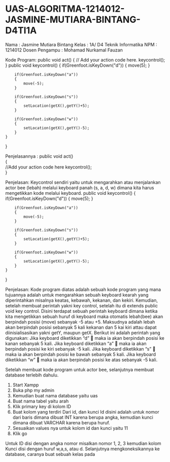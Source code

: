 # UAS-ALGORITMA-1214012-JASMINE-MUTIARA-BINTANG-D4TI1A
   Nama                     : Jasmine Mutiara Bintang 
Kelas                      : 1A/ D4 Teknik Informatika 
NPM                      : 1214012 
Dosen Pengampu : Mohamad Nurkamal Fauzan 

Kode Program:
   public void act()
    {
        // Add your action code here.
        keycontrol();
    }
   public void keycontrol()
    {
    if(Greenfoot.isKeyDown("d"))
        {
            move(5);
        }
        
        if(Greenfoot.isKeyDown("a"))
        {
            move(-5);
        }
        
        if(Greenfoot.isKeyDown("s"))
        {
            setLocation(getX(),getY()+5);
        }
        
        if(Greenfoot.isKeyDown("w"))
        {
            setLocation(getX(),getY()-5);
        }
    }
}

Penjelasannya : 
    public void act()  
    {  
 	//Add your action code here keycontrol();  	 
    }  
 
Penjelasan:
Keycontrol sendiri yaitu untuk mengarahkan atau menjalankan actor bee (lebah) melalui keyboard panah (s, a, d, w) dimana kita harus mengetikkan kode melalui keyboard.
public void keycontrol()
    {
        if(Greenfoot.isKeyDown("d"))
        {
            move(5);
        }
        
        if(Greenfoot.isKeyDown("a"))
        {
            move(-5);
        }
        
        if(Greenfoot.isKeyDown("s"))
        {
            setLocation(getX(),getY()+5);
        }
        
        if(Greenfoot.isKeyDown("w"))
        {
            setLocation(getX(),getY()-5);
        }
    }
}

Penjelasan: 
Kode program diatas adalah sebuah kode program yang mana tujuannya adalah untuk mengarahkan sebuah keyboard kearah yang diperintahkan misalnya keatas, kebawah, kekanan, dan kekiri. Kemudian, setelah membuat perintah yakni key control, setelah itu di extends public void key control. Disini terdapat sebuah perintah keyboard dimana ketika kita mengetikkan sebuah huruf di keyboard maka otomatis lebah(bee) akan berpindah posisi (move) sebanyak -5 atau +5. Maksudnya adalah lebah akan berpindah posisi sebanyak 5 kali kekanan dan 5 kai kiri attau dapat diinisialisasikan yakni getY, maupun getX. Berikut ini adalah perintah yang digunakan:
Jika keyboard diketikkan “d”  maka ia akan berpindah posisi ke kanan sebanyak 5 kali.
Jika keyboard diketikkan “a”  maka ia akan berpindah posisi ke kiri sebanyak -5 kali.
Jika keyboard diketikkan “s”  maka ia akan berpindah posisi ke bawah sebanyak 5 kali.
Jika keyboard diketikkan “w”  maka ia akan berpindah posisi ke atas sebanyak -5 kali.

Setelah membuat kode program untuk actor bee, selanjutnya membuat database terlebih dahulu. 
1.	Start Xampp
2.	Buka php my admin
3.	Kemudian buat nama database yaitu uas
4.	Buat nama tabel yaitu arah
5.	Klik primary key di kolom ID
6.	Buat kolom yang terdiri Dari id, dan kunci
Id disini adalah untuk nomor dari baris dimana dibuat INT karena berupa angka, kemudian kunci dimana dibuat VARCHAR karena berupa huruf. 
7.	Sesuaikan values nya untuk kolom id dan kunci yaitu 11
8.	Klik go

Untuk ID disi dengan angka nomor misalkan nomor 1, 2, 3 kemudian kolom Kunci disi dengan huruf w,a,s, atau d. 
Selanjutnya mengkoneksikannya ke database, caranya buat sebuah kelas pada 
